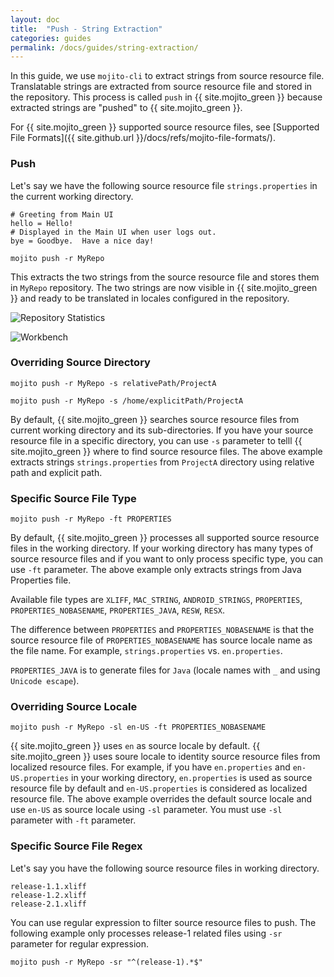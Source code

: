 ```yaml
---
layout: doc
title:  "Push - String Extraction"
categories: guides
permalink: /docs/guides/string-extraction/
---
```


In this guide, we use `mojito-cli` to extract strings from source resource file.  Translatable strings are extracted from source resource file and stored in the repository.  This process is called `push` in {{ site.mojito_green }} because extracted strings are "pushed" to {{ site.mojito_green }}.  


For {{ site.mojito_green }} supported source resource files, see [Supported File Formats]({{ site.github.url }}/docs/refs/mojito-file-formats/).


### Push

Let's say we have the following source resource file `strings.properties` in the current working directory.

```properties
# Greeting from Main UI
hello = Hello!
# Displayed in the Main UI when user logs out.
bye = Goodbye.  Have a nice day!
```


    mojito push -r MyRepo
    

This extracts the two strings from the source resource file and stores them in `MyRepo` repository.  The two strings are now visible in {{ site.mojito_green }} and ready to be translated in locales configured in the repository.


![Repository Statistics](./images/repository-statistics.png)


![Workbench](./images/workbench.png)


### Overriding Source Directory

    mojito push -r MyRepo -s relativePath/ProjectA
    
    mojito push -r MyRepo -s /home/explicitPath/ProjectA
    

By default, {{ site.mojito_green }} searches source resource files from current working directory and its sub-directories.  If you have your source resource file in a specific directory, you can use `-s` parameter to telll {{ site.mojito_green }} where to find source resource files.  The above example extracts strings `strings.properties` from `ProjectA` directory using relative path and explicit path.


### Specific Source File Type

    mojito push -r MyRepo -ft PROPERTIES
    

By default, {{ site.mojito_green }} processes all supported source resource files in the working directory.  If your working directory has many types of source resource files and if you want to only process specific type, you can use `-ft` parameter.  The above example only extracts strings from Java Properties file. 

Available file types are `XLIFF`, `MAC_STRING`, `ANDROID_STRINGS`, `PROPERTIES`, `PROPERTIES_NOBASENAME`, `PROPERTIES_JAVA`, `RESW`, `RESX`.

The difference between `PROPERTIES` and `PROPERTIES_NOBASENAME` is that the source resource file of `PROPERTIES_NOBASENAME` has source locale name as the file name. For example, `strings.properties` vs. `en.properties`.

`PROPERTIES_JAVA` is to generate files for `Java` (locale names with `_` and using `Unicode escape`).

### Overriding Source Locale

    mojito push -r MyRepo -sl en-US -ft PROPERTIES_NOBASENAME
    

{{ site.mojito_green }} uses `en` as source locale by default.  {{ site.mojito_green }} uses soure locale to identity source resource files from localized resource files.  For example, if you have `en.properties` and `en-US.properties` in your working directory, `en.properties` is used as source resource file by default and `en-US.properties` is considered as localized resource file. The above example overrides the default source locale and use `en-US` as source locale using `-sl` parameter.  You must use `-sl` parameter with `-ft` parameter.


### Specific Source File Regex

Let's say you have the following source resource files in working directory.

    release-1.1.xliff
    release-1.2.xliff
    release-2.1.xliff

You can use regular expression to filter source resource files to push.  The following example only processes release-1 related files using `-sr` parameter for regular expression.

    mojito push -r MyRepo -sr "^(release-1).*$"
    






